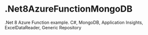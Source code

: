 # .Net8AzureFunctionMongoDB
.Net 8 Azure Function example. C#, MongoDB, Application Insights, ExcelDataReader, Generic Repository
